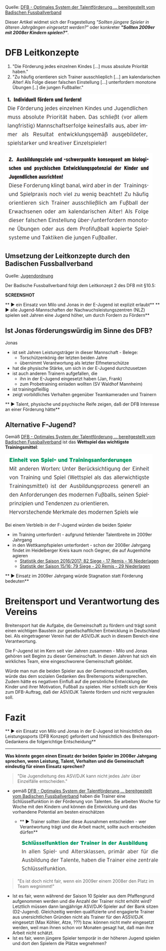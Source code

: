



Quelle: [DFB - Optimales System der Talentförderung ... bereitgestellt vom Badischen Fussballverband](http://www.badfv.de/files/Dokumente/2.06_Talente/Talente_DFB-Leitfaden_Optimales_System_der_Talentfoerderung.pdf)

Dieser Artikel widmet sich der Fragestellung _"Sollten jüngere Spieler in älteren Jahrgängen eingesetzt werden?"_ oder konkreter **_"Sollten 2009er mit 2008er Kindern spielen?"_**.

# DFB Leitkonzepte

1. "Die Förderung jedes einzelnen Kindes [...] muss absolute Priorität haben."
2. "Zu häufig orientieren sich Trainer ausschlieplich [...] am kalendarischen Alter! Als Folge dieser falschen Einstellung [...] unterfordern monotone Übungen [..] die jungen Fußballer."

![Individuell fördern und fordern](/images/fussballFoerderung/DFB_Talentfoerderung_Leitlinie1.png)

![Unterforderung durch Orientierung am kalendarischen Alter](/images/fussballFoerderung/DFB_Talentfoerderung_Leitlinie2.png)

## Umsetzung der Leitkonzepte durch den Badischen Fussballverband
Quelle: [Jugendordnung](http://www.badfv.de/files/Dokumente/1.01_%C3%9Cber_uns/Jugendordnung_JO.pdf)

Der Badische Fussballverband folgt dem Leitkonzept 2 des DFB mit §10.5:

__SCREENSHOT__

** &#9658; ein Einsatz von Milo und Jonas in der E-Jugend ist explizit erlaubt**
** &#9658; alle Jugend-Mannschaften der Nachwuchsleistungszentren (NLZ) spielen seit Jahren eine Jugend höher, um durch Fordern zu Fördern**

## Ist Jonas förderungswürdig im Sinne des DFB?

Jonas 
* ist seit Jahren Leistungsträger in dieser Mannschaft - Belege:
  * Torschützenkönig der letzten beiden Jahre
  * übernimmt Verantwortung als letzter Elfmeterschütze
* hat die physische Stärke, um sich in der E-Jugend durchzusetzen
* ist auch anderen Trainern aufgefallen, die
  * ihn in der E-Jugend eingesetzt haben (Jan, Frank)
  * zum Probetraining einladen wollten (SV Waldhof Mannheim)
* ist trainingsfleißig
* zeigt vorbildliches Verhalten gegenüber Teamkameraden und Trainern

** &#9658; Talent, physische und psychische Reife zeigen, daß der DFB Interesse an einer Förderung hätte**

## Alternative F-Jugend?
Gemäß [DFB - Optimales System der Talentförderung ... bereitgestellt vom Badischen Fussballverband](http://www.badfv.de/files/Dokumente/2.06_Talente/Talente_DFB-Leitfaden_Optimales_System_der_Talentfoerderung.pdf) ist das **Wettspiel das wichtigste Trainingsmittel**:

![Wettspiel das wichtigste Trainingsmittel](/images/fussballFoerderung/DFB_Talentfoerderung_TrainingsmittelWettspiel.png)

Bei einem Verbleib in der F-Jugend würden die beiden Spieler 
* im Training unterfordert - aufgrund fehlender Talentbreite im 2009er Jahrgang
* in den Wettkampfspielen unterfordert - schon der 2008er Jahrgang findet im Heidelberger Kreis kaum noch Gegner, die auf Augenhöhe agieren
  * [Statistik der Saison 2016/2017: 82 Siege - 17 Remis - 16 Niederlagen](https://asvdjk.wordpress.com/ergebnisse/f-jugend/)
  * [Statistik der Saison 15/16: 79 Siege - 20 Remis - 29 Niederlagen](https://asvdjk.wordpress.com/ergebnisse/ergebnisarchiv/f-jugend-15_16/)

** &#9658; Einsatz im 2009er Jahrgang würde Stagnation statt Förderung bedeuten**

# Breitensport und Verantwortung des Vereins
Breitensport hat die Aufgabe, die Gemeinschaft zu fördern und trägt somit einen wichtigen Baustein zur gesellschaftlichen Entwicklung in Deutschland bei. Als eingetragener Verein hat der ASV/DJK auch in diesem Bereich eine Verantwortung.

Die F-Jugend ist im Kern seit vier Jahren zusammen - Milo und Jonas gehören seit Beginn zu dieser Gemeinschaft. In diesen Jahren hat sich ein wirkliches Team, eine eingeschworene Gemeinschaft gebildet. 

Würde man nun die beiden Spieler aus der Gemeinsschaft rausreißen, würde das dem sozialen Gedanken des Breitensports widersprechen. Zudem hätte es negativen Einfluß auf die persönliche Entwicklung der Kinder und ihrer Motivation, Fußball zu spielen. Hier schließt sich der Kreis zum DFB-Auftrag, daß der ASV/DJK Talente fördern und nicht vergraulen soll. 

# Fazit
** &#9658; ein Einsatz von Milo und Jonas in der E-Jugend ist hinsichtlich des Leistungssports (DFB Konzept) gefordert und hinsichtlich des Breitensport-Gedankens die folgerichtige Entscheidung**

---------------

**Was könnte gegen einen Einsatz der beiden Spieler im 2008er Jahrgang sprechen, wenn Leistung, Talent, Verhalten und die Gemeinschaft eindeutig für einen Einsatz sprechen?**

> "Die Jugendleitung des ASV/DJK kann nicht jedes Jahr über Einzelfälle entscheiden."
  
* gemäß [DFB - Optimales System der Talentförderung ... bereitgestellt vom Badischen Fussballverband](http://www.badfv.de/files/Dokumente/2.06_Talente/Talente_DFB-Leitfaden_Optimales_System_der_Talentfoerderung.pdf) haben die Trainer eine Schlüsselfunktion in der Förderung von Talenten. Sie arbeiten Woche für Woche mit den Kindern und können die Entwicklung und das vorhandene Potential am besten einschätzen

  * ** &#9658; Trainer sollten über diese Ausnahmen entscheiden - wer Verantwortung trägt und die Arbeit macht, sollte auch entscheiden dürfen**

    ![Schlüsselfunktion Trainer](/images/fussballFoerderung/DFB_Talentfoerderung_SchluesselfunktionTrainer.png)
    
> "Es ist doch nicht fair, wenn ein 2009er einem 2008er den Platz im Team wegnimmt!"

  * Ist es fair, wenn während der Saison 10 Spieler aus dem Pfaffengrund aufgenommen werden und die Anzahl der Trainer nicht erhöht wird? Letztlich müssen dann langjährige ASV/DJK-Spieler auf der Bank sitzen (D2-Jugend). Gleichzeitig werden qualifizierte und engagierte Trainer aus unersichtlichen Gründen nicht als Trainer für den ASSV/DJK eingesetzt (Max Köhler, Atze, ???) bzw. können nicht mehr eingesetzt werden, weil man ihnen schon vor Monaten gesagt hat, daß man ihre Arbeit nicht schätzt.
  * Ist es fair, wenn jüngere Spieler temporär in der höheren Jugend spielen und dort den Spielern die Plätze wegnehmen?
 